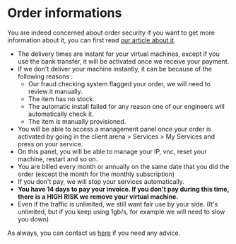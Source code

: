 # Order informations

You are indeed concerned about order security if you want to get more information about it, you can first read [our article about it](../order-security/).

-   The delivery times are instant for your virtual machines, except if you use the bank transfer, it will be activated once we receive your payment.
-   If we don't deliver your machine instantly, it can be because of the following reasons :
    - Our fraud checking system flagged your order, we will need to review it manually.
    - The item has no stock.
    - The automatic install failed for any reason one of our engineers will automatically check it.
    - The item is manually provisioned.
-   You will be able to access a management panel once your order is activated by going in the client arena > Services > My Services and press on your service.
-   On this panel, you will be able to manage your IP, vnc, reset your machine, restart and so on.
-   You are billed every month or annually on the same date that you did the order (except the month for the monthly subscription)
-   If you don't pay, we will stop your services automatically.
-   **You have 14 days to pay your invoice. If you don't pay during this time, there is a HIGH RISK we remove your virtual machine.**
-   Even if the traffic is unlimited, we still want fair use by your side. (It's unlimited, but if you keep using 1gb/s, for example we will need to slow you down)

As always, you can contact us [here](https://polisystems.ch/manager/contact.php) if you need any advice.
